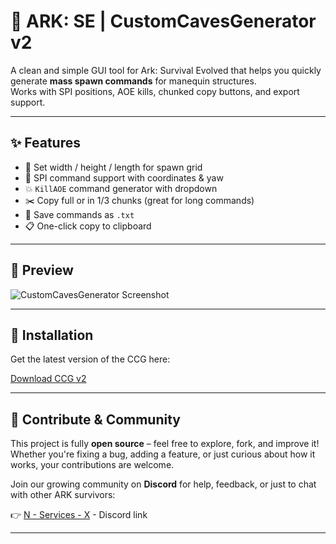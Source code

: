 # 🦖 ARK: SE | CustomCavesGenerator v2

A clean and simple GUI tool for Ark: Survival Evolved that helps you quickly generate **mass spawn commands** for manequin structures.  
Works with SPI positions, AOE kills, chunked copy buttons, and export support.

---
## ✨ Features

- 🧮 Set width / height / length for spawn grid  
- 📌 SPI command support with coordinates & yaw  
- 💥 `KillAOE` command generator with dropdown  
- ✂️ Copy full or in 1/3 chunks (great for long commands)  
- 💾 Save commands as `.txt`  
- 📋 One-click copy to clipboard

---

## 📸 Preview

![CustomCavesGenerator Screenshot](https://cdn.discordapp.com/attachments/1341043146569814101/1360759691445141594/image.png?ex=67fc49b8&is=67faf838&hm=ccf7e8ae74adce42db93dcdc3eb4616a2e5d8f1f9079b199e38677148a58bed0&)

---

## 🚀 Installation

Get the latest version of the CCG here:

[Download CCG v2](https://cdn.discordapp.com/attachments/1360757090624344276/1360757222023495790/CCG_v2.exe?ex=67fc476b&is=67faf5eb&hm=3e829a566910672f7f199cb2cc9a291cb1248b8338898315b9f7503008727980&)

---

## 🤝 Contribute & Community

This project is fully **open source** – feel free to explore, fork, and improve it! Whether you're fixing a bug, adding a feature, or just curious about how it works, your contributions are welcome.

Join our growing community on **Discord** for help, feedback, or just to chat with other ARK survivors:

👉 [N - Services - X](https://discord.gg/RtEYex2vmu) - Discord link

---
